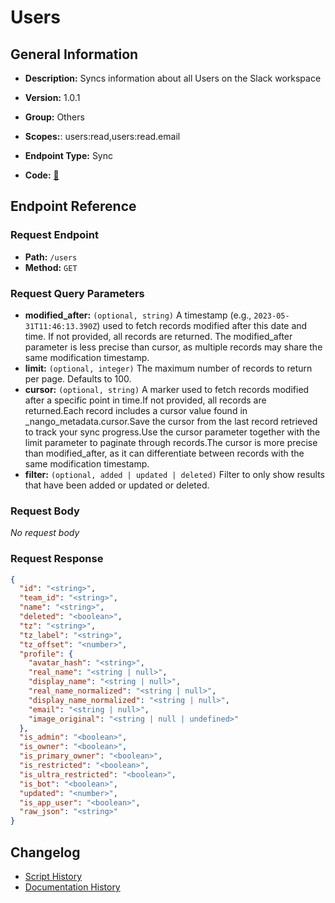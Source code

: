 # Users

## General Information

- **Description:** Syncs information about all Users on the Slack workspace

- **Version:** 1.0.1
- **Group:** Others
- **Scopes:**: users:read,users:read.email
- **Endpoint Type:** Sync
- **Code:** [🔗](https://github.com/NangoHQ/integration-templates/tree/main/integrations/slack/syncs/users.ts)

## Endpoint Reference

### Request Endpoint

- **Path:** `/users`
- **Method:** `GET`

### Request Query Parameters

- **modified_after:** `(optional, string)` A timestamp (e.g., `2023-05-31T11:46:13.390Z`) used to fetch records modified after this date and time. If not provided, all records are returned. The modified_after parameter is less precise than cursor, as multiple records may share the same modification timestamp.
- **limit:** `(optional, integer)` The maximum number of records to return per page. Defaults to 100.
- **cursor:** `(optional, string)` A marker used to fetch records modified after a specific point in time.If not provided, all records are returned.Each record includes a cursor value found in _nango_metadata.cursor.Save the cursor from the last record retrieved to track your sync progress.Use the cursor parameter together with the limit parameter to paginate through records.The cursor is more precise than modified_after, as it can differentiate between records with the same modification timestamp.
- **filter:** `(optional, added | updated | deleted)` Filter to only show results that have been added or updated or deleted.

### Request Body

_No request body_

### Request Response

```json
{
  "id": "<string>",
  "team_id": "<string>",
  "name": "<string>",
  "deleted": "<boolean>",
  "tz": "<string>",
  "tz_label": "<string>",
  "tz_offset": "<number>",
  "profile": {
    "avatar_hash": "<string>",
    "real_name": "<string | null>",
    "display_name": "<string | null>",
    "real_name_normalized": "<string | null>",
    "display_name_normalized": "<string | null>",
    "email": "<string | null>",
    "image_original": "<string | null | undefined>"
  },
  "is_admin": "<boolean>",
  "is_owner": "<boolean>",
  "is_primary_owner": "<boolean>",
  "is_restricted": "<boolean>",
  "is_ultra_restricted": "<boolean>",
  "is_bot": "<boolean>",
  "updated": "<number>",
  "is_app_user": "<boolean>",
  "raw_json": "<string>"
}
```

## Changelog

- [Script History](https://github.com/NangoHQ/integration-templates/commits/main/integrations/slack/syncs/users.ts)
- [Documentation History](https://github.com/NangoHQ/integration-templates/commits/main/integrations/slack/syncs/users.md)
